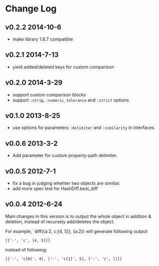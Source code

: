 # Change Log

## v0.2.2 2014-10-6

* make library 1.8.7 compatible

## v0.2.1 2014-7-13

* yield added/deleted keys for custom comparison

## v0.2.0 2014-3-29

* support custom comparison blocks
* support `:strip`, `:numeric_tolerance` and `:strict` options

## v0.1.0 2013-8-25

* use options for parameters `:delimiter` and `:similarity` in interfaces

## v0.0.6 2013-3-2

* Add parameter for custom property-path delimiter.

## v0.0.5 2012-7-1

* fix a bug in judging whehter two objects are similiar.
* add more spec test for HashDiff.best_diff

## v0.0.4 2012-6-24

Main changes in this version is to output the whole object in addition & deletion, instead of recursely add/deletes the object.

For example, `diff({a:2, c:[4, 5]}, {a:2}) will generate following output:

    [['-', 'c', [4, 5]]]

instead of following:

    [['-', 'c[0]', 4], ['-', 'c[1]', 5], ['-', 'c', []]]

